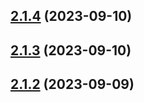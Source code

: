 

## [2.1.4](https://github.com/michalsvorc/ts-nodejs-template/compare/v2.1.3...v2.1.4) (2023-09-10)

## [2.1.3](https://github.com/michalsvorc/ts-nodejs-template/compare/v2.1.2...v2.1.3) (2023-09-10)

## [2.1.2](https://github.com/michalsvorc/ts-nodejs-template/compare/v2.1.1...v2.1.2) (2023-09-09)